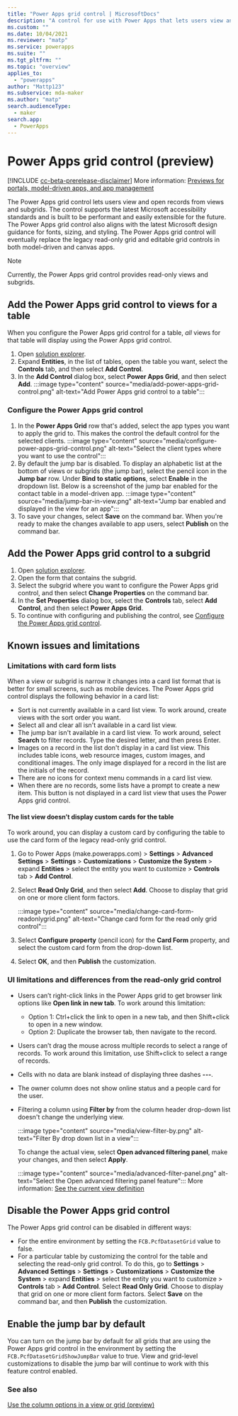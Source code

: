 ```yaml
---
title: "Power Apps grid control | MicrosoftDocs"
description: "A control for use with Power Apps that lets users view and open records from a view or subgrid"
ms.custom: ""
ms.date: 10/04/2021
ms.reviewer: "matp"
ms.service: powerapps
ms.suite: ""
ms.tgt_pltfrm: ""
ms.topic: "overview"
applies_to: 
  - "powerapps"
author: "Mattp123"
ms.subservice: mda-maker
ms.author: "matp"
search.audienceType: 
  - maker
search.app: 
  - PowerApps
---
```

# Power Apps grid control (preview)

[!INCLUDE [cc-beta-prerelease-disclaimer](../../includes/cc-beta-prerelease-disclaimer.md)] More information: [Previews for portals, model-driven apps, and app management](/power-platform/admin/preview-environments#portals-model-driven-apps-and-app-management)

The Power Apps grid control lets users view and open records from views and subgrids. The control supports the latest Microsoft accessibility standards and is built to be performant and easily extensible for the future. The Power Apps grid control also aligns with the latest Microsoft design guidance for fonts, sizing, and styling. The Power Apps grid control will eventually replace the legacy read-only grid and editable grid controls in both model-driven and canvas apps.

> [!NOTE]
> Currently, the Power Apps grid control provides read-only views and subgrids.

## Add the Power Apps grid control to views for a table

When you configure the Power Apps grid control for a table, *all* views for that table will display using the Power Apps grid control.

1. Open [solution explorer](advanced-navigation.md#solution-explorer).
1. Expand **Entities**, in the list of tables, open the table you want, select the **Controls** tab, and then select **Add Control**.
1. In the **Add Control** dialog box, select **Power Apps Grid**, and then select **Add**.
   :::image type="content" source="media/add-power-apps-grid-control.png" alt-text="Add Power Apps grid control to a table":::

### Configure the Power Apps grid control

1. In the **Power Apps Grid** row that's added, select the app types you want to apply the grid to. This makes the control the default control for the selected clients.
   :::image type="content" source="media/configure-power-apps-grid-control.png" alt-text="Select the client types where you want to use the control":::
1. By default the jump bar is disabled. To display an alphabetic list at the bottom of views or subgrids (the jump bar), select the pencil icon in the **Jump bar** row. Under **Bind to static options**, select **Enable** in the dropdown list. Below is a screenshot of the jump bar enabled for the contact table in a model-driven app.
   :::image type="content" source="media/jump-bar-in-view.png" alt-text="Jump bar enabled and displayed in the view for an app":::
1. To save your changes, select **Save** on the command bar. When you're ready to make the changes available to app users, select **Publish** on the command bar.

## Add the Power Apps grid control to a subgrid

1. Open [solution explorer](advanced-navigation.md#solution-explorer).
1. Open the form that contains the subgrid.
1. Select the subgrid where you want to configure the Power Apps grid control, and then select **Change Properties** on the command bar.
1. In the **Set Properties** dialog box, select the **Controls** tab, select **Add Control**, and then select **Power Apps Grid**. 
1. To continue with configuring and publishing the control, see [Configure the Power Apps grid control](#configure-the-power-apps-grid-control).

## Known issues and limitations

### Limitations with card form lists

When a view or subgrid is narrow it changes into a card list format that is better for small screens, such as mobile devices. The Power Apps grid control displays the following behavior in a card list:

- Sort is not currently available in a card list view. To work around, create views with the sort order you want.
- Select all and clear all isn't available in a card list view.
- The jump bar isn't available in a card list view. To work around, select **Search** to filter records. Type the desired letter, and then press Enter.
- Images on a record in the list don't display in a card list view. This includes table icons, web resource images, custom images, and conditional images. The only image displayed for a record in the list are the initials of the record.
- There are no icons for context menu commands in a card list view.
- When there are no records, some lists have a prompt to create a new item. This button is not displayed in a card list view that uses the Power Apps grid control.

#### The list view doesn’t display custom cards for the table

To work around, you can display a custom card by configuring the table to use the card form of the legacy read-only grid control.
1. Go to Power Apps (make.powerapps.com) > **Settings** > **Advanced Settings** > **Settings** > **Customizations** > **Customize the System** > expand **Entities** > select the entity you want to customize > **Controls** tab > **Add Control**.
1. Select **Read Only Grid**, and then select **Add**. Choose to display that grid on one or more client form factors.

   :::image type="content" source="media/change-card-form-readonlygrid.png" alt-text="Change card form for the read only grid control":::

1. Select **Configure property** (pencil icon) for the **Card Form** property, and select the custom card form from the drop-down list.
1. Select **OK**, and then **Publish** the customization.

### UI limitations and differences from the read-only grid control

- Users can’t right-click links in the Power Apps grid to get browser link options like **Open link in new tab**. To work around this limitation:
   - Option 1: Ctrl+click the link to open in a new tab, and then Shift+click to open in a new window.
   - Option 2: Duplicate the browser tab, then navigate to the record.
- Users can’t drag the mouse across multiple records to select a range of records. To work around this limitation, use Shift+click to select a range of records.
- Cells with no data are blank instead of displaying three dashes **---**.
- The owner column does not show online status and a people card for the user.
- Filtering a column using **Filter by** from the column header drop-down list doesn't change the underlying view.

  :::image type="content" source="media/view-filter-by.png" alt-text="Filter By drop down list in a view":::

   To change the actual view, select **Open advanced filtering panel**, make your changes, and then select **Apply**.

   :::image type="content" source="media/advanced-filter-panel.png" alt-text="Select the Open advanced filtering panel feature":::
   More information: [See the current view definition](../../user/grid-filters-advanced?branch=matp-2451824#see-the-current-view-definition)

## Disable the Power Apps grid control

The Power Apps grid control can be disabled in different ways:

- For the entire environment by setting the `FCB.PcfDatasetGrid` value to false.
- For a particular table by customizing the control for the table and selecting the read-only grid control. To do this, go to **Settings** > **Advanced Settings** > **Settings** > **Customizations** > **Customize the System** > expand **Entities** > select the entity you want to customize > **Controls** tab > **Add Control**. Select **Read Only Grid**. Choose to display that grid on one or more client form factors. Select **Save** on the command bar, and then **Publish** the customization.

## Enable the jump bar by default

You can turn on the jump bar by default for all grids that are using the Power Apps grid control in the environment by setting the `FCB.PcfDatasetGridShowJumpBar` value to true. View and grid-level customizations to disable the jump bar will continue to work with this feature control enabled.

### See also

[Use the column options in a view or grid (preview)](../../user/grid-filters.md#use-the-column-options-in-a-view-or-grid-preview)